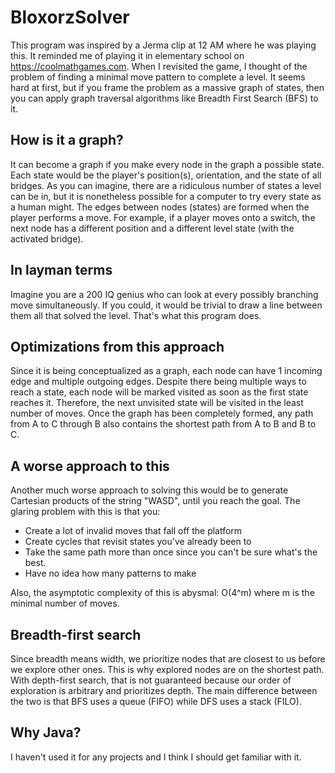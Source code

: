 # BloxorzSolver
This program was inspired by a Jerma clip at 12 AM where he was playing this.
It reminded me of playing it in elementary school on https://coolmathgames.com.
When I revisited the game, I thought of the problem of finding a minimal move pattern to
complete a level. It seems hard at first, but if you frame the problem as a massive graph of states,
then you can apply graph traversal algorithms like Breadth First Search (BFS) to it.

## How is it a graph?
It can become a graph if you make every node in the graph a possible state.
Each state would be the player's position(s), orientation, and the state of all bridges.
As you can imagine, there are a ridiculous number of states a level can be in, but it is
nonetheless possible for a computer to try every state as a human might.
The edges between nodes (states) are formed when the player performs a move.
For example, if a player moves onto a switch, the next node has a different position and
a different level state (with the activated bridge).

## In layman terms
Imagine you are a 200 IQ genius who can look at every possibly branching move simultaneously.
If you could, it would be trivial to draw a line between them all that solved the level.
That's what this program does.

## Optimizations from this approach
Since it is being conceptualized as a graph, each node can have 1 incoming edge and multiple outgoing edges.
Despite there being multiple ways to reach a state, each node will be marked visited as soon as the first state reaches
it. Therefore, the next unvisited state will be visited in the least number of moves. Once the graph has been completely formed, any path from
A to C through B also contains the shortest path from A to B and B to C.

## A worse approach to this
Another much worse approach to solving this would be to generate Cartesian products of the string "WASD",
until you reach the goal. The glaring problem with this is that you:
- Create a lot of invalid moves that fall off the platform
- Create cycles that revisit states you've already been to
- Take the same path more than once since you can't be sure what's the best.
- Have no idea how many patterns to make 

Also, the asymptotic complexity of this is abysmal: O(4^m) where m is the minimal number of moves.

## Breadth-first search
Since breadth means width, we prioritize nodes that are closest to us before we explore other ones.
This is why explored nodes are on the shortest path. With depth-first search, that is not guaranteed because our order
of exploration is arbitrary and prioritizes depth. The main difference between the two is that BFS uses a queue (FIFO)
while DFS uses a stack (FILO).

## Why Java?
I haven't used it for any projects and I think I should get familiar with it.